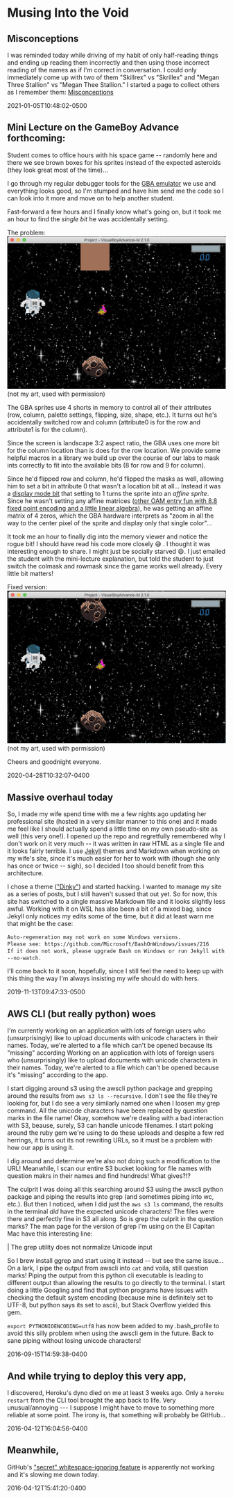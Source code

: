 # Musing Into the Void

## Misconceptions
I was reminded today while driving of my habit of only half-reading things and ending up reading them incorrectly and then using those incorrect reading of the names as if I'm correct in conversation. I could only immediately come up with two of them "Skillrex" vs "Skrillex" and "Megan Three Stallion" vs "Megan Thee Stallion." I started a page to collect others as I remember them: [Misconceptions](/misconceptions)

2021-01-05T10:48:02-0500

## Mini Lecture on the GameBoy Advance forthcoming:
Student comes to office hours with his space game -- randomly here and there we see brown boxes for his sprites instead of the expected asteroids (they look great most of the time)...

I go through my regular debugger tools for the [GBA emulator](https://github.com/visualboyadvance-m/visualboyadvance-m) we use and everything looks good, so I'm stumped and have him send me the code so I can look into it more and move on to help another student.

Fast-forward a few hours and I finally know what's going on, but it took me an hour to find the _single bit_ he was accidentally setting.

The problem:
![Bad Bit](./assets/img/bad_bit.png)
(not my art, used with permission)

The GBA sprites use 4 shorts in memory to control all of their attributes (row, column, palette settings, flipping, size, shape, etc.). It turns out he's accidentally switched row and column (attribute0 is for the row and attribute1 is for the column).

Since the screen is landscape 3:2 aspect ratio, the GBA uses one more bit for the column location than is does for the row location. We provide some helpful macros in a library we build up over the course of our labs to mask ints correctly to fit into the available bits (8 for row and 9 for column).

Since he'd flipped row and column, he'd flipped the masks as well, allowing him to set a bit in attribute 0 that wasn't a location bit at all... Instead it was a [display mode bit](https://www.coranac.com/tonc/text/regobj.htm#sec-oam-entry) that setting to 1 turns the sprite into an _affine sprite_. Since he wasn't setting any affine matrices ([other OAM entry fun with 8.8 fixed point encoding and a little linear algebra](https://www.coranac.com/tonc/text/affine.htm)), he was getting an affine matrix of 4 zeros, which the GBA hardware interprets as "zoom in all the way to the center pixel of the sprite and display only that single color"...

It took me an hour to finally dig into the memory viewer and notice the rogue bit! I should have read his code more closely :sweat_smile: . I thought it was interesting enough to share. I might just be socially starved :smile:. I just emailed the student with the mini-lecture explanation, but told the student to just switch the colmask and rowmask since the game works well already. Every little bit matters!

Fixed version:
![Good Bit](./assets/img/good_bit.png)
(not my art, used with permission)

Cheers and goodnight everyone.

2020-04-28T10:32:07-0400

## Massive overhaul today
So, I made my wife spend time with me a few nights ago updating her professional site (hosted in a very similar manner to this one) and it made me feel like I should actually spend a little time on my own pseudo-site as well (this very one!). I opened up the repo and regretfully remembered why I don't work on it very much -- it was written in raw HTML as a single file and it looks fairly terrible. I use [Jekyll](https://jekyllrb.com/) themes and Markdown when working on my wife's site, since it's much easier for her to work with (though she only has once or twice -- sigh), so I decided I too should benefit from this architecture.

I chose a theme (["Dinky"](https://pages-themes.github.io/dinky/)) and started hacking. I wanted to manage my site as a series of posts, but I still haven't sussed that out yet. So for now, this site has switched to a single massive Markdown file and it looks slightly less awful. Working with it on WSL has also been a bit of a mixed bag, since Jekyll only notices my edits some of the time, but it did at least warn me that might be the case:

```
Auto-regeneration may not work on some Windows versions.
Please see: https://github.com/Microsoft/BashOnWindows/issues/216
If it does not work, please upgrade Bash on Windows or run Jekyll with --no-watch.
```

I'll come back to it soon, hopefully, since I still feel the need to keep up with this thing the way I'm always insisting my wife should do with hers.

2019-11-13T09:47:33-0500

## AWS CLI (but really python) woes
I'm currently working on an application with lots of foreign users who (unsurprisingly) like to upload documents with unicode characters in their names. Today, we're alerted to a file which can't be opened because its "missing" according Working on an application with lots of foreign users who (unsurprisingly) like to upload documents with unicode characters in their names. Today, we're alerted to a file which can't be opened because it's "missing" according to the app.

I start digging around s3 using the awscli python package and grepping around the results from `aws s3 ls --recursive`. I don't see the file they're looking for, but I do see a very similarly named one when I loosen my grep command. All the unicode characters have been replaced by question marks in the file name! Okay, somehow we're dealing with a bad interaction with S3, beause, surely, S3 can handle unicode filenames. I start poking around the ruby gem we're using to do these uploads and despite a few red herrings, it turns out its not rewriting URLs, so it must be a problem with how our app is using it.

I dig around and determine we're also not doing such a modification to the URL! Meanwhile, I scan our entire S3 bucket looking for file names with question makrs in their names and find hundreds! What gives?!?

The culprit
I was doing all this searching around S3 using the awscli python package and piping the results into grep (and sometimes piping into wc, etc.). But then I noticed, when I did just the `aws s3 ls` command, the results in the terminal *did* have the expected unicode characters! The files were there and perfectly fine in S3 all along. So is grep the culprit in the question marks? The man page for the version of grep I'm using on the El Capitan Mac have this interesting line:

| The grep utility does not normalize Unicode input

So I brew install ggrep and start using it instead -- but see the same issue... On a lark, I pipe the output from awscli into `cat` and voila, still question marks! Piping the output from this python cli executable is leading to different output than allowing the results to go directly to the terminal. I start doing a little Googling and find that python programs have issues with checking the default system encoding (because mine is definitely set to UTF-8, but python says its set to ascii), but Stack Overflow yielded this gem.

`export PYTHONIOENCODING=utf8` has now been added to my .bash_profile to avoid this silly problem when using the awscli gem in the future. Back to sane piping without losing unicode characters!

2016-09-15T14:59:38-0400

## And while trying to deploy this very app,
I discovered, Heroku's dyno died on me at least 3 weeks ago. Only a `heroku restart` from the CLI tool brought the app back to life. Very unusual/annoying --- I suppose I might have to move to something more reliable at some point. The irony is, that something will probably be GitHub...

2016-04-12T16:04:56-0400

## Meanwhile,
GitHub's ["secret" whitespace-ignoring feature](https://github.com/blog/967-github-secrets) is apparently not working and it's slowing me down today.

2016-04-12T15:41:20-0400

